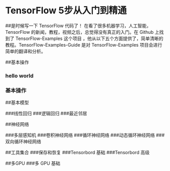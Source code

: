 # TensorFlow 5步从入门到精通
##是时候写一下 TensorFlow 代码了！
在看了很多机器学习，人工智能，TensorFlow 的新闻，教程，视频之后，总觉得没有真正的入门。在 Github 上找到了 TensorFlow-Examples 这个项目
，他从以下五个方面提供了，简单清晰的教程。TensorFlow-Examples-Guide 是对 TensorFlow-Examples 项目会进行简单的翻译和分析。

##基本操作
### hello world
### 基本操作

##基本模型

###线性回归
###逻辑回归
###最近邻居

##神经网络

###多层感知机
###卷积神经网络
###循环神经网络
###动态循环神经网络
###双向循环神经网络

##工具集合
###保存和恢复
###Tensorbord 基础
###Tensorbord 高级

##多GPU
###多 GPU 基础
